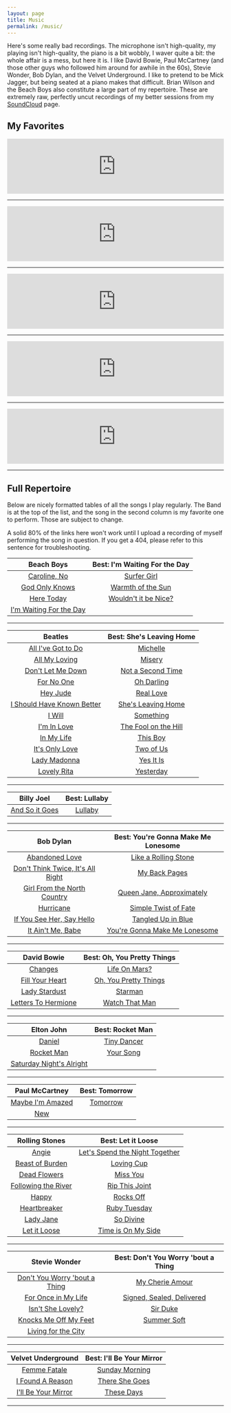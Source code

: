 ```yaml
---
layout: page
title: Music
permalink: /music/
---
```


Here's some really bad recordings. The microphone isn't high-quality, my playing isn't high-quality, the piano is a bit wobbly, I waver quite a bit: the whole affair is a mess, but here it is. I like David Bowie, Paul McCartney (and those other guys who followed him around for awhile in the 60s), Stevie Wonder, Bob Dylan, and the Velvet Underground. I like to pretend to be Mick Jagger, but being seated at a piano makes that difficult. Brian Wilson and the Beach Boys also constitute a large part of my repertoire. These are extremely raw, perfectly uncut recordings of my better sessions from my [SoundCloud][] page.

My Favorites
------------

<iframe width="100%" height="128" scrolling="no" frameborder="no" src="https://w.soundcloud.com/player/?url=https%3A//api.soundcloud.com/tracks/208287191&amp;auto_play=false&amp;hide_related=false&amp;show_comments=true&amp;show_user=true&amp;show_reposts=false&amp;visual=true"></iframe>

---

<iframe width="100%" height="128" scrolling="no" frameborder="no" src="https://w.soundcloud.com/player/?url=https%3A//api.soundcloud.com/tracks/208262351&amp;auto_play=false&amp;hide_related=false&amp;show_comments=true&amp;show_user=true&amp;show_reposts=false&amp;visual=true"></iframe>

---

<iframe width="100%" height="128" scrolling="no" frameborder="no" src="https://w.soundcloud.com/player/?url=https%3A//api.soundcloud.com/tracks/208286484&amp;auto_play=false&amp;hide_related=false&amp;show_comments=true&amp;show_user=true&amp;show_reposts=false&amp;visual=true"></iframe>

---

<iframe width="100%" height="128" scrolling="no" frameborder="no" src="https://w.soundcloud.com/player/?url=https%3A//api.soundcloud.com/tracks/208351751&amp;auto_play=false&amp;hide_related=false&amp;show_comments=true&amp;show_user=true&amp;show_reposts=false&amp;visual=true"></iframe>

---

<iframe width="100%" height="128" scrolling="no" frameborder="no" src="https://w.soundcloud.com/player/?url=https%3A//api.soundcloud.com/tracks/208262740&amp;auto_play=false&amp;hide_related=false&amp;show_comments=true&amp;show_user=true&amp;show_reposts=false&amp;visual=true"></iframe>

---



Full Repertoire
---------------

Below are nicely formatted tables of all the songs I play regularly. The Band is at the top of the list, and the song in the second column is my favorite one to perform. Those are subject to change.

A solid 80% of the links here won't work until I upload a recording of myself performing the song in question. If you get a 404, please refer to this sentence for troubleshooting.


 Beach Boys                   | Best: I'm Waiting For the Day
:----------------------------:|:--------------------------------:
 [Caroline, No][0]            | [Surfer Girl][4]
 [God Only Knows][1]          | [Warmth of the Sun][5]
 [Here Today][2]              | [Wouldn't it be Nice?][6]
 [I'm Waiting For the Day][3] |


---


 Beatles                          | Best: She's Leaving Home
:--------------------------------:|:--------------------------:
 [All I've Got to Do][7]          | [Michelle][19]
 [All My Loving][8]               | [Misery][20]
 [Don't Let Me Down][9]           | [Not a Second Time][21]
 [For No One][10]                 | [Oh Darling][22]
 [Hey Jude][11]                   | [Real Love][23]
 [I Should Have Known Better][12] | [She's Leaving Home][24]
 [I Will][13]                     | [Something][25]
 [I'm In Love][14]                | [The Fool on the Hill][26]
 [In My Life][15]                 | [This Boy][27]
 [It's Only Love][16]             | [Two of Us][28]
 [Lady Madonna][17]               | [Yes It Is][29]
 [Lovely Rita][18]                | [Yesterday][30]


---


 Billy Joel           | Best: Lullaby
:--------------------:|:-------------:
 [And So it Goes][31] | [Lullaby][32]


---


 Bob Dylan                               | Best: You're Gonna Make Me Lonesome
:---------------------------------------:|:-----------------------------------:
 [Abandoned Love][33]                    | [Like a Rolling Stone][39]
 [Don't Think Twice, It's All Right][34] | [My Back Pages][40]
 [Girl From the North Country][35]       | [Queen Jane, Approximately][41]
 [Hurricane][36]                         | [Simple Twist of Fate][42]
 [If You See Her, Say Hello][37]         | [Tangled Up in Blue][43]
 [It Ain't Me, Babe][38]                 | [You're Gonna Make Me Lonesome][44]


---


 David Bowie               | Best: Oh, You Pretty Things
:-------------------------:|:---------------------------:
 [Changes][45]             | [Life On Mars?][49]
 [Fill Your Heart][46]     | [Oh, You Pretty Things][50]
 [Lady Stardust][47]       | [Starman][51]
 [Letters To Hermione][48] | [Watch That Man][52]


---


 Elton John                     | Best: Rocket Man
:------------------------------:|:-----------------:
 [Daniel][53]                   | [Tiny Dancer][56]
 [Rocket Man][54]               | [Your Song][57]
 [Saturday Night's Alright][55] |


---


 Paul McCartney         | Best: Tomorrow
:----------------------:|:--------------:
 [Maybe I'm Amazed][58] | [Tomorrow][60]
 [New][59]              |


---


 Rolling Stones            | Best: Let it Loose
:-------------------------:|:------------------------------------:
 [Angie][61]               | [Let's Spend the Night Together][69]
 [Beast of Burden][62]     | [Loving Cup][70]
 [Dead Flowers][63]        | [Miss You][71]
 [Following the River][64] | [Rip This Joint][72]
 [Happy][65]               | [Rocks Off][73]
 [Heartbreaker][66]        | [Ruby Tuesday][74]
 [Lady Jane][67]           | [So Divine][75]
 [Let it Loose][68]        | [Time is On My Side][76]


---


 Stevie Wonder                       | Best: Don't You Worry 'bout a Thing
:-----------------------------------:|:-----------------------------------:
 [Don't You Worry 'bout a Thing][77] | [My Cherie Amour][82]
 [For Once in My Life][78]           | [Signed, Sealed, Delivered][83]
 [Isn't She Lovely?][79]             | [Sir Duke][84]
 [Knocks Me Off My Feet][80]         | [Summer Soft][85]
 [Living for the City][81]           |


---


 Velvet Underground        | Best: I'll Be Your Mirror
:-------------------------:|:-------------------------:
 [Femme Fatale][86]        | [Sunday Morning][89]
 [I Found A Reason][87]    | [There She Goes][90]
 [I'll Be Your Mirror][88] | [These Days][91]


---


[0]: https://soundcloud.com/bescott-1/caroline-no
[1]: https://soundcloud.com/bescott-1/god-only-knows
[2]: https://soundcloud.com/bescott-1/here-today
[3]: https://soundcloud.com/bescott-1/im-waiting-for-the-day
[4]: https://soundcloud.com/bescott-1/surfer-girl
[5]: https://soundcloud.com/bescott-1/warmth-of-the-sun
[6]: https://soundcloud.com/bescott-1/wouldnt-it-be-nice

[7]: https://soundcloud.com/bescott-1/all-ive-got-to-do
[8]: https://soundcloud.com/bescott-1/all-my-loving
[9]: https://soundcloud.com/bescott-1/dont-let-me-down
[10]: https://soundcloud.com/bescott-1/for-no-one
[11]: https://soundcloud.com/bescott-1/hey-jude
[12]: https://soundcloud.com/bescott-1/i-should-have-known-better
[13]: https://soundcloud.com/bescott-1/i-will
[14]: https://soundcloud.com/bescott-1/im-in-love
[15]: https://soundcloud.com/bescott-1/in-my-life
[16]: https://soundcloud.com/bescott-1/its-only-love
[17]: https://soundcloud.com/bescott-1/lady-madonna
[18]: https://soundcloud.com/bescott-1/lovely-rita
[19]: https://soundcloud.com/bescott-1/michelle
[20]: https://soundcloud.com/bescott-1/misery
[21]: https://soundcloud.com/bescott-1/not-a-second-time
[22]: https://soundcloud.com/bescott-1/oh-darling
[23]: https://soundcloud.com/bescott-1/real-love
[24]: https://soundcloud.com/bescott-1/shes-leaving-home
[25]: https://soundcloud.com/bescott-1/something
[26]: https://soundcloud.com/bescott-1/the-fool-on-the-hill
[27]: https://soundcloud.com/bescott-1/this-boy
[28]: https://soundcloud.com/bescott-1/two-of-us
[29]: https://soundcloud.com/bescott-1/yes-it-is
[30]: https://soundcloud.com/bescott-1/yesterday

[31]: https://soundcloud.com/bescott-1/and-so-it-goes
[32]: https://soundcloud.com/bescott-1/lullaby

[33]: https://soundcloud.com/bescott-1/abandoned-love
[34]: https://soundcloud.com/bescott-1/dont-think-twice
[35]: https://soundcloud.com/bescott-1/girl-from-the-north-country
[36]: https://soundcloud.com/bescott-1/hurricane
[37]: https://soundcloud.com/bescott-1/if-you-see-her
[38]: https://soundcloud.com/bescott-1/it-aint-me
[39]: https://soundcloud.com/bescott-1/like-a-rolling-stone
[40]: https://soundcloud.com/bescott-1/my-back-pages
[41]: https://soundcloud.com/bescott-1/queen-jane-approximately
[42]: https://soundcloud.com/bescott-1/simple-twist-of-fate
[43]: https://soundcloud.com/bescott-1/tangled-up-in-blue
[44]: https://soundcloud.com/bescott-1/youre-gonna-make-me-lonesome

[45]: https://soundcloud.com/bescott-1/changes
[46]: https://soundcloud.com/bescott-1/fill-your-heart
[47]: https://soundcloud.com/bescott-1/lady-stardust
[48]: https://soundcloud.com/bescott-1/letters-to-hermione
[49]: https://soundcloud.com/bescott-1/life-on-mars
[50]: https://soundcloud.com/bescott-1/oh-you-pretty-things
[51]: https://soundcloud.com/bescott-1/starman
[52]: https://soundcloud.com/bescott-1/watch-that-man

[53]: https://soundcloud.com/bescott-1/daniel
[54]: https://soundcloud.com/bescott-1/rocket-man
[55]: https://soundcloud.com/bescott-1/saturday-nights-alright-for-fighting
[56]: https://soundcloud.com/bescott-1/tiny-dancer
[57]: https://soundcloud.com/bescott-1/your-song

[58]: https://soundcloud.com/bescott-1/maybe-im-amazed
[59]: https://soundcloud.com/bescott-1/new
[60]: https://soundcloud.com/bescott-1/tomorrow

[61]: https://soundcloud.com/bescott-1/angie
[62]: https://soundcloud.com/bescott-1/beast-of-burden
[63]: https://soundcloud.com/bescott-1/dead-flowers
[64]: https://soundcloud.com/bescott-1/following-the-river
[65]: https://soundcloud.com/bescott-1/happy
[66]: https://soundcloud.com/bescott-1/heartbreaker
[67]: https://soundcloud.com/bescott-1/lady-jane
[68]: https://soundcloud.com/bescott-1/let-it-loose
[69]: https://soundcloud.com/bescott-1/lets-spend-the-night
[70]: https://soundcloud.com/bescott-1/loving-cup
[71]: https://soundcloud.com/bescott-1/miss-you
[72]: https://soundcloud.com/bescott-1/rip-this-joint
[73]: https://soundcloud.com/bescott-1/rocks-off
[74]: https://soundcloud.com/bescott-1/ruby-tuesday
[75]: https://soundcloud.com/bescott-1/so-divine
[76]: https://soundcloud.com/bescott-1/time-is-on-my-side

[77]: https://soundcloud.com/bescott-1/dont-you-worry-bout-a-thing
[78]: https://soundcloud.com/bescott-1/for-once-in-my-life
[79]: https://soundcloud.com/bescott-1/isnt-she-lovely
[80]: https://soundcloud.com/bescott-1/knocks-me-off-my-feet
[81]: https://soundcloud.com/bescott-1/living-for-the-city
[82]: https://soundcloud.com/bescott-1/my-cherie-amour
[83]: https://soundcloud.com/bescott-1/signed-sealed-delivered
[84]: https://soundcloud.com/bescott-1/sir-duke
[85]: https://soundcloud.com/bescott-1/summer-soft

[86]: https://soundcloud.com/bescott-1/femme-fatale
[87]: https://soundcloud.com/bescott-1/i-found-a-reason
[88]: https://soundcloud.com/bescott-1/ill-be-your-mirror
[89]: https://soundcloud.com/bescott-1/sunday-morning
[90]: https://soundcloud.com/bescott-1/there-she-goes
[91]: https://soundcloud.com/bescott-1/these-days

[SoundCloud]: https://soundcloud.com/bescott-1
